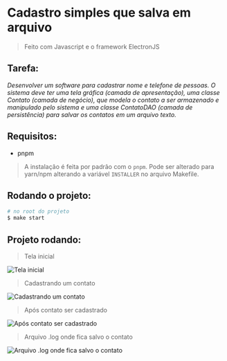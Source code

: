# Cadastro simples que salva em arquivo

> Feito com Javascript e o framework ElectronJS

## Tarefa:
*Desenvolver um software para cadastrar nome e telefone de pessoas. O sistema deve ter uma tela gráfica (camada de apresentação), uma classe Contato (camada de negócio), que modela o contato a ser armazenado e manipulado pelo sistema e uma classe ContatoDAO (camada de persistência) para salvar os contatos em um arquivo texto.*

## Requisitos:

- pnpm
> A instalação é feita por padrão com o `pnpm`.
> Pode ser alterado para yarn/npm alterando a variável `INSTALLER` no arquivo Makefile.

## Rodando o projeto:
```bash
# no root do projeto
$ make start
```
## Projeto rodando:

> Tela inicial

![Tela inicial](https://github.com/gelutz/univates-aplicacoes/blob/main/cadastro1/screenshots/screenshot-1.png?raw=true)

> Cadastrando um contato

![Cadastrando um contato](https://github.com/gelutz/univates-aplicacoes/blob/main/cadastro1/screenshots/screenshot-2.png?raw=true)

> Após contato ser cadastrado

![Após contato ser cadastrado](https://github.com/gelutz/univates-aplicacoes/blob/main/cadastro1/screenshots/screenshot-3.png?raw=true)

> Arquivo .log onde fica salvo o contato

![Arquivo .log onde fica salvo o contato](https://github.com/gelutz/univates-aplicacoes/blob/main/cadastro1/screenshots/screenshot-4.png?raw=true)

<!-- ## Referências:
[Intro to Electron.js - Part 2: Todo App](https://www.digitalocean.com/community/tutorials/electron-intro-to-electron-todo-app)
[Build a Todo App with Electron](https://codeburst.io/build-a-todo-app-with-electron-d6c61f58b55a)
[Pdf reports in Electron app](https://jsreport.net/blog/pdf-reports-in-electron-app) -->
